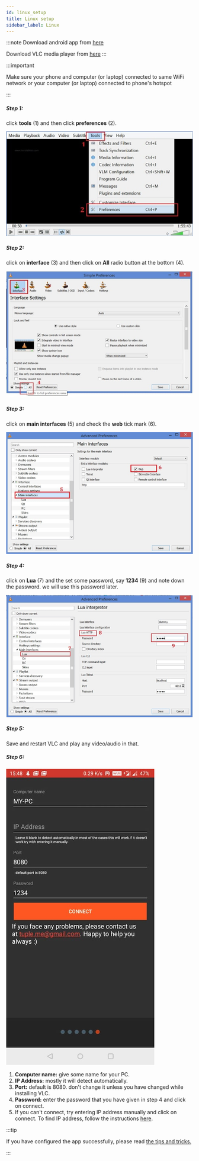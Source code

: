 ```yaml
---
id: linux_setup
title: Linux setup
sidebar_label: Linux
---
```


:::note
Download android app from  <a href="https://play.google.com/store/apps/details?id=tuple.me.vlcremote&hl=en_IN" target="_blank">here</a>

Download VLC media player from <a href="https://www.videolan.org/vlc/#download" target="_blank">here</a>
:::


:::important

Make sure your phone and computer (or laptop) connected to same WiFi network or your computer (or laptop) connected to phone's hotspot

:::

##### Step 1:
click __tools__ (1) and then click __preferences__ (2).

![first step](/static/img/tutorial/one.jpg)

##### Step 2:
click on __interface__ (3) and then click on __All__ radio button at the bottom (4).

![second step](/static/img/tutorial/two.jpg)

##### Step 3:

click on __main interfaces__ (5) and check the __web__ tick mark (6).

![second step](/static/img/tutorial/three.jpg)

##### Step 4:

click on __Lua__ (7) and the set some password, say __1234__ (9) and note down the password. we will use this password later.

![second step](/static/img/tutorial/four.jpg)


##### Step 5:

Save and restart VLC and play any video/audio in that.

##### Step 6:

![second step](/static/img/tutorial/add_new_player.jpeg)

1. __Computer name:__ give some name for your PC.
2. __IP Address:__ mostly it will detect automatically.
3. __Port:__ default is 8080. don't change it unless you have changed while installing VLC.
4. __Password:__ enter the password that you have given in step 4 and click on connect.
5. If you can't connect, try entering IP address manually and click on connect. To find IP address, follow the instructions [here](find_ip_address.md#linux).

:::tip

If you have configured the app successfully, please read [the tips and tricks.](tips_and_tricks_menus.md)

:::